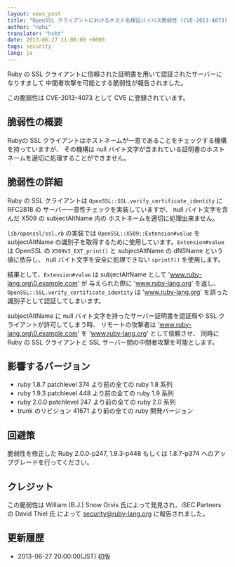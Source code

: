 ```yaml
---
layout: news_post
title: "OpenSSL クライアントにおけるホスト名検証バイパス脆弱性 (CVE-2013-4073)"
author: "nahi"
translator: "hsbt"
date: 2013-06-27 11:00:00 +0000
tags: security
lang: ja
---
```


Ruby の SSL クライアントに信頼された証明書を用いて認証されたサーバーになりすまして
中間者攻撃を可能とする脆弱性が報告されました。

この脆弱性は CVE-2013-4073 として CVE に登録されています。

## 脆弱性の概要

Rubyの SSL クライアントはホストネームが一意であることをチェックする機構を持っていますが、
その機構は null バイト文字が含まれている証明書のホストネームを適切に処理することができません。

## 脆弱性の詳細

Ruby の SSL クライアントは `OpenSSL::SSL.verify_certificate_identity` に RFC2818 の
サーバー一意性チェックを実装していますが、 null バイト文字を含んだ X509 の subjectAltName 内の
ホストネームを適切に処理出来ません。

`lib/openssl/ssl.rb` の実装では `OpenSSL::X509::Extension#value` を
subjectAltName の識別子を取得するために使用しています。`Extension#value` は
OpenSSL の `X509V3_EXT_print()` と subjectAltName の dNSName という値に依存し、
null バイト文字を安全に処理できない `sprintf()` を使用します。

結果として、`Extension#value` は subjectAltName として 'www.ruby-lang.org\0.example.com' が
与えられた際に 'www.ruby-lang.org' を返し、`OpenSSL::SSL.verify_certificate_identity` は
'www.ruby-lang.org' を誤った識別子として認証してしまいます。

subjectAltName に null バイト文字を持ったサーバー証明書を認証局や SSL クライアントが許可してしまう時、
リモートの攻撃者は 'www.ruby-lang.org\0.example.com' を 'www.ruby-lang.org' として信頼させ、
同時に Ruby の SSL クライアントと SSL サーバー間の中間者攻撃を可能とします。

## 影響するバージョン

 * ruby 1.8.7 patchlevel 374 より前の全ての ruby 1.8 系列
 * ruby 1.9.3 patchlevel 448 より前の全ての ruby 1.9 系列
 * ruby 2.0.0 patchlevel 247 より前の全ての ruby 2.0 系列
 * trunk のリビジョン 41671 より前の全ての ruby 開発バージョン

## 回避策

脆弱性を修正した Ruby 2.0.0-p247, 1.9.3-p448 もしくは 1.8.7-p374 へのアップグレードを行ってください。

## クレジット

この脆弱性は William (B.J.) Snow Orvis 氏によって発見され、iSEC Partners の David Thiel 氏
によって security@ruby-lang.org に報告されました。

## 更新履歴

 * 2013-06-27 20:00:00(JST) 初版
